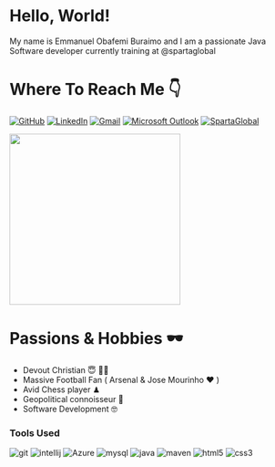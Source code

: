 # Hello, World! 
My name is Emmanuel Obafemi Buraimo and I am a passionate Java Software developer currently training at @spartaglobal

# Where To Reach Me 👇

[![GitHub](https://img.shields.io/badge/github-%23181717.svg?&style=for-the-badge&logo=github&logoColor=white)](https://github.com/Zinan10/)
[![LinkedIn](https://img.shields.io/badge/linkedin-%230077B5.svg?&style=for-the-badge&logo=linkedin&logoColor=white)](https://www.linkedin.com/in/emmanuel-buraimo-7037b612b/)
[![Gmail](https://img.shields.io/badge/Gmail-%23D14836.svg?&style=for-the-badge&logo=gmail&logoColor=red)](mailto:emmanueloburaimo@gmail.com)
[![Microsoft Outlook](https://img.shields.io/badge/Microsoft%20Outlook-%230078D4.svg?&style=for-the-badge&logo=microsoft-outlook&logoColor=white)](mailto:EBuraimo@spartaglobal.com)
[![SpartaGlobal](https://img.shields.io/badge/Sparta%20Global-%23CC6699.svg?&style=for-the-badge&logo=spartaglobal&logoColor=white)](https://www.spartaglobal.com/)

<img src="https://www.coredna.com/web_images/What-is-Git.gif" width = "300px">

# Passions & Hobbies 🕶
- Devout Christian 😇 🙏🏽
- Massive Football Fan ( Arsenal & Jose Mourinho ❤️ )
- Avid Chess player ♟
- Geopolitical connoisseur 🤯
- Software Development 🤓



### Tools Used

![git](https://img.shields.io/badge/git-%23F05032.svg?&style=for-the-badge&logo=git&logoColor=white)
![intellij](https://img.shields.io/badge/intelliJ%20IDEA-%23000000.svg?&style=for-the-badge&logo=intellij-idea&logoColor=white)
![Azure](https://img.shields.io/badge/mysql-%2300f.svg?&style=for-the-badge&logo=mysql&logoColor=white)
![mysql](https://img.shields.io/badge/mysql-%2300f.svg?&style=for-the-badge&logo=Azure&logoColor=white)
![java](https://img.shields.io/badge/java-%23ED8B00.svg?&style=for-the-badge&logo=java&logoColor=white)
![maven](https://img.shields.io/badge/Apache%20Maven-%23C71A36.svg?&style=for-the-badge&logo=apache-maven&logoColor=white)
![html5](https://img.shields.io/badge/html5%20-%23E34F26.svg?&style=for-the-badge&logo=html5&logoColor=white)
![css3](https://img.shields.io/badge/css3%20-%231572B6.svg?&style=for-the-badge&logo=css3&logoColor=white)


<!--
**Zinan10/Zinan10** is a ✨ _special_ ✨ repository because its `README.md` (this file) appears on your GitHub profile.


Here are some ideas to get you started:

- 🔭 I’m currently working on ...
- 🌱 I’m currently learning ...
- 👯 I’m looking to collaborate on ...
- 🤔 I’m looking for help with ...
- 💬 Ask me about ...
- 📫 How to reach me: ...
- 😄 Pronouns: ...
- ⚡ Fun fact: ...
-->
